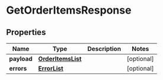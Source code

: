 # GetOrderItemsResponse

## Properties
Name | Type | Description | Notes
------------ | ------------- | ------------- | -------------
**payload** | [**OrderItemsList**](OrderItemsList.md) |  |  [optional]
**errors** | [**ErrorList**](ErrorList.md) |  |  [optional]
